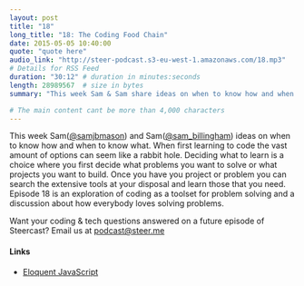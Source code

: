 ```yaml
---
layout: post
title: "18"
long_title: "18: The Coding Food Chain"
date: 2015-05-05 10:40:00
quote: "quote here"
audio_link: "http://steer-podcast.s3-eu-west-1.amazonaws.com/18.mp3"
# Details for RSS Feed
duration: "30:12" # duration in minutes:seconds
length: 28989567  # size in bytes
summary: "This week Sam & Sam share ideas on when to know how and when to know what. An exploration of coding as a toolset for problem solving." # Short description of the episode

# The main content cant be more than 4,000 characters
---
```


This week Sam([@samjbmason](https://twitter.com/samjbmason)) and Sam([@sam_billingham](https://twitter.com/sam_billingham)) ideas on when to know how and when to know what. When first learning to code the vast amount of options can seem like a rabbit hole. Deciding what to learn is a choice where you first decide what problems you want to solve or what projects you want to build. Once you have you project or problem you can search the extensive tools at your disposal and learn those that you need. Episode 18 is an exploration of coding as a toolset for problem solving and a discussion about how everybody loves solving problems.

Want your coding & tech questions answered on a future episode of Steercast? Email us at [podcast@steer.me](mailto:podcast@steer.me)

#### Links
- [Eloquent JavaScript](http://eloquentjavascript.net/)
